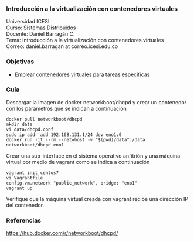 ### Introducción a la virtualización con contenedores virtuales

Universidad ICESI  
Curso: Sistemas Distribuidos  
Docente: Daniel Barragán C.  
Tema: Introducción a la virtualización con contenedores virtuales  
Correo: daniel.barragan at correo.icesi.edu.co

### Objetivos
* Emplear contenedores virtuales para tareas específicas

### Guía
Descargar la imagen de docker networkboot/dhcpd y crear un contenedor con los parámetros
que se indican a continuación
```
docker pull networkboot/dhcpd
mkdir data
vi data/dhcpd.conf
sudo ip addr add 192.168.131.1/24 dev eno1:0
docker run -it --rm --net=host -v "$(pwd)/data":/data networkboot/dhcpd eno1
```

Crear una sub-interface en el sistema operativo anfitrión y una máquina virtual por medio de vagrant
como se indica a continuación
```
vagrant init centos7
vi Vagrantfile
config.vm.network "public_network", bridge: "eno1"
vagrant up
```

Verifique que la máquina virtual creada con vagrant recibe una dirección IP del contenedor.

### Referencias
https://hub.docker.com/r/networkboot/dhcpd/
